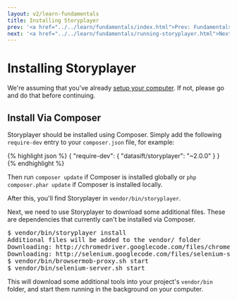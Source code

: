 ```yaml
---
layout: v2/learn-fundamentals
title: Installing Storyplayer
prev: '<a href="../../learn/fundamentals/index.html">Prev: Fundamentals Of Storyplayer</a>'
next: '<a href="../../learn/fundamentals/running-storyplayer.html">Next: Running Storyplayer</a>'
---
```


# Installing Storyplayer

We're assuming that you've already [setup your computer](../getting-setup/index.html). If not, please go and do that before continuing.

## Install Via Composer

Storyplayer should be installed using Composer. Simply add the following `require-dev` entry to your `composer.json` file, for example:

{% highlight json %}
{
    "require-dev": {
        "datasift/storyplayer": "~2.0.0"
    }
}
{% endhighlight %}

Then run `composer update` if Composer is installed globally or `php composer.phar update` if Composer is installed locally.

After this, you'll find Storyplayer in `vendor/bin/storyplayer`.

Next, we need to use Storyplayer to download some additional files. These are dependencies that currently can't be installed via Composer.

<pre>
$ vendor/bin/storyplayer install
Additional files will be added to the vendor/ folder
Downloading: http://chromedriver.googlecode.com/files/chromedriver_linux64_2.1.zip (7.026mb)
Downloading: http://selenium.googlecode.com/files/selenium-server-standalone-2.33.0.jar (32.708mb)
$ vendor/bin/browsermob-proxy.sh start
$ vendor/bin/selenium-server.sh start
</pre>

This will download some additional tools into your project's `vendor/bin` folder, and start them running in the background on your computer.
